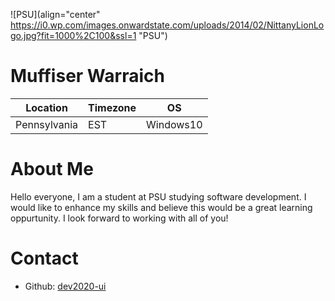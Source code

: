 ![PSU](align="center" https://i0.wp.com/images.onwardstate.com/uploads/2014/02/NittanyLionLogo.jpg?fit=1000%2C100&ssl=1  "PSU")

# Muffiser Warraich

Location | Timezone | OS
-------- | -------- | --
Pennsylvania | EST | Windows10


# About Me
Hello everyone, I am a student at PSU studying software development. I would like to enhance my skills and believe this would be a great learning oppurtunity.
I look forward to working with all of you!

# Contact
  * Github: [dev2020-ui](https://github.com/dev2020-ui)
